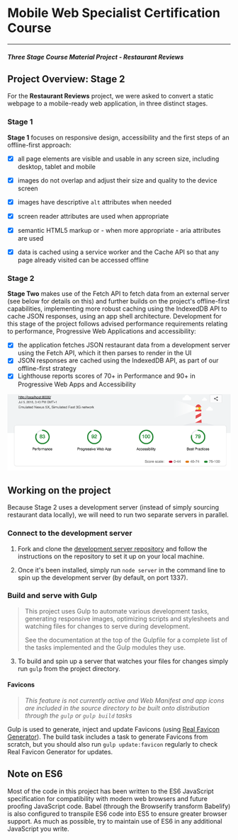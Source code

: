 # Mobile Web Specialist Certification Course
---
#### _Three Stage Course Material Project - Restaurant Reviews_

## Project Overview: Stage 2

For the **Restaurant Reviews** project, we were asked to convert a static webpage to a mobile-ready web application, in three distinct stages.

### Stage 1

**Stage 1** focuses on responsive design, accessibility and the first steps of an offline-first approach:

- [x] all page elements are visible and usable in any screen size, including desktop, tablet and mobile
- [x] images do not overlap and adjust their size and quality to the device screen
- [x] images have descriptive `alt` attributes when needed
- [x] screen reader attributes are used when appropriate
- [x] semantic HTML5 markup or - when more appropriate - aria attributes are used
- [x] data is cached using a service worker and the Cache API so that any page already visited can be accessed offline


### Stage 2

**Stage Two** makes use of the Fetch API to fetch data from an external server (see below for details on this) and further builds on the project's offline-first capabilities, implementing more robust caching using the IndexedDB API to cache JSON responses, using an app shell architecture. Development for this stage of the project follows advised performance requirements relating to performance, Progressive Web Applications and accessibility:

- [x] the application fetches JSON restaurant data from a development server using the Fetch API, which it then parses to render in the UI
- [x] JSON responses are cached using the IndexedDB API, as part of our offline-first strategy
- [x] Lighthouse reports scores of 70+ in Performance and 90+ in Progressive Web Apps and Accessibility

![alt text](lighthouse-audit_stage2.png "Lighthouse Audit scores at end of Stage 2")

## Working on the project

Because Stage 2 uses a development server (instead of simply sourcing restaurant data locally), we will need to run two separate servers in parallel.

### Connect to the development server

1. Fork and clone the [development server repository](https://github.com/udacity/mws-restaurant-stage-2) and follow the instructions on the repository to set it up on your local machine.

2. Once it's been installed, simply run `node server` in the command line to spin up the development server (by default, on port 1337).

### Build and serve with Gulp

> This project uses Gulp to automate various development tasks, generating responsive images, optimizing scripts and stylesheets and watching files for changes to serve during development.
>
> See the documentation at the top of the Gulpfile for a complete list of the tasks implemented and the Gulp modules they use.

3. To build and spin up a server that watches your files for changes simply run `gulp` from the project directory.

#### Favicons
> *This feature is not currently active and Web Manifest and app icons are included in the source directory to be built onto distribution through the `gulp` or `gulp build` tasks*

Gulp is used to generate, inject and update Favicons (using [Real Favicon Generator](https://realfavicongenerator.net/)). The build task includes a task to generate Favicons from scratch, but you should also run `gulp update:favicon` regularly to check Real Favicon Generator for updates.

## Note on ES6

Most of the code in this project has been written to the ES6 JavaScript specification for compatibility with modern web browsers and future proofing JavaScript code. Babel (through the Browserify transform Babelify) is also configured to transpile ES6 code into ES5 to ensure greater browser support. As much as possible, try to maintain use of ES6 in any additional JavaScript you write.
